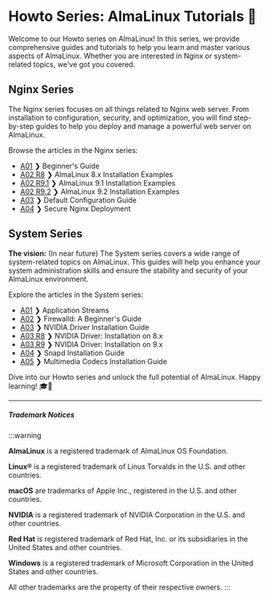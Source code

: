 # Howto Series: AlmaLinux Tutorials 🚀

Welcome to our Howto series on AlmaLinux! In this series, we provide comprehensive guides and tutorials to help you learn and master various aspects of AlmaLinux. Whether you are interested in Nginx or system-related topics, we've got you covered.

## Nginx Series

The Nginx series focuses on all things related to Nginx web server. From installation to configuration, security, and optimization, you will find step-by-step guides to help you deploy and manage a powerful web server on AlmaLinux.

Browse the articles in the Nginx series:

- [A01](nginx/NginxSeriesA01.md) ❯ Beginner's Guide
- [A02 R8](nginx/NginxSeriesA02R8.md) ❯ AlmaLinux 8.x Installation Examples
- [A02 R9.1](nginx/NginxSeriesA02R91.md) ❯ AlmaLinux 9.1 Installation Examples
- [A02 R9.2](nginx/NginxSeriesA02R92.md) ❯ AlmaLinux 9.2 Installation Examples
- [A03](nginx/NginxSeriesA03.md) ❯ Default Configuration Guide
- [A04](nginx/NginxSeriesA04P1.md) ❯ Secure Nginx Deployment

## System Series

**The vision:** (In near future) The System series covers a wide range of system-related topics on AlmaLinux. This guides will help you enhance your system administration skills and ensure the stability and security of your AlmaLinux environment.

Explore the articles in the System series:

- [A01](system/SystemSeriesA01.md) ❯ Application Streams
- [A02](system/SystemSeriesA02.md) ❯ Firewalld: A Beginner's Guide
- [A03](system/SystemSeriesA03.md) ❯ NVIDIA Driver Installation Guide
- [A03 R8](system/SystemSeriesA03R8.md) ❯ NVIDIA Driver: Installation on 8.x
- [A03 R9](system/SystemSeriesA03R9.md) ❯ NVIDIA Driver: Installation on 9.x
- [A04](system/SystemSeriesA04.md) ❯ Snapd Installation Guide
- [A05](system/SystemSeriesA05.md) ❯ Multimedia Codecs Installation Guide

Dive into our Howto series and unlock the full potential of AlmaLinux. Happy learning! 🎓🐧

----

##### Trademark Notices
:::warning

**AlmaLinux** is a registered trademark of AlmaLinux OS Foundation.

**Linux®** is a registered trademark of Linus Torvalds in the U.S. and other countries.

**macOS** are trademarks of Apple Inc., registered in the U.S. and other countries.

**NVIDIA** is a registered trademark of NVIDIA Corporation in the U.S. and other countries.

**Red Hat** is registered trademark of Red Hat, Inc. or its subsidiaries in the United States and other countries.

**Windows** is a registered trademark of Microsoft Corporation in the United States and other countries.

All other trademarks are the property of their respective owners.
:::

